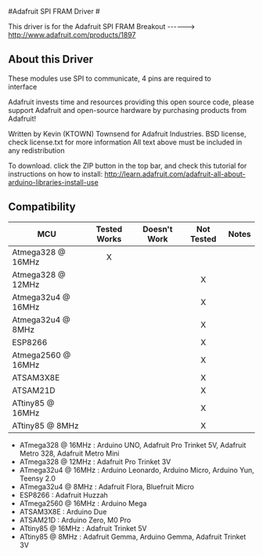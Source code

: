 #Adafruit SPI FRAM Driver #

This driver is for the Adafruit SPI FRAM Breakout
    ------> http://www.adafruit.com/products/1897

## About this Driver ##

These modules use SPI to communicate, 4 pins are required to  
interface

Adafruit invests time and resources providing this open source code, 
please support Adafruit and open-source hardware by purchasing 
products from Adafruit!

Written by Kevin (KTOWN) Townsend for Adafruit Industries.
BSD license, check license.txt for more information
All text above must be included in any redistribution

To download. click the ZIP button in the top bar, and check this tutorial
for instructions on how to install: 
http://learn.adafruit.com/adafruit-all-about-arduino-libraries-install-use
<!-- START COMPATIBILITY TABLE -->

## Compatibility

MCU               | Tested Works | Doesn't Work | Not Tested  | Notes
----------------- | :----------: | :----------: | :---------: | -----
Atmega328 @ 16MHz |      X       |             |            | 
Atmega328 @ 12MHz |             |             |     X       | 
Atmega32u4 @ 16MHz |             |             |     X       | 
Atmega32u4 @ 8MHz |             |             |     X       | 
ESP8266           |             |             |     X       | 
Atmega2560 @ 16MHz |             |             |     X       | 
ATSAM3X8E         |             |             |     X       | 
ATSAM21D          |             |             |     X       | 
ATtiny85 @ 16MHz  |             |             |     X       | 
ATtiny85 @ 8MHz   |             |             |     X       | 

  * ATmega328 @ 16MHz : Arduino UNO, Adafruit Pro Trinket 5V, Adafruit Metro 328, Adafruit Metro Mini
  * ATmega328 @ 12MHz : Adafruit Pro Trinket 3V
  * ATmega32u4 @ 16MHz : Arduino Leonardo, Arduino Micro, Arduino Yun, Teensy 2.0
  * ATmega32u4 @ 8MHz : Adafruit Flora, Bluefruit Micro
  * ESP8266 : Adafruit Huzzah
  * ATmega2560 @ 16MHz : Arduino Mega
  * ATSAM3X8E : Arduino Due
  * ATSAM21D : Arduino Zero, M0 Pro
  * ATtiny85 @ 16MHz : Adafruit Trinket 5V
  * ATtiny85 @ 8MHz : Adafruit Gemma, Arduino Gemma, Adafruit Trinket 3V

<!-- END COMPATIBILITY TABLE -->

